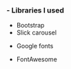 ### - Libraries I used
- Bootstrap
- Slick carousel
<!-- ? this is a library? -->
- Google fonts
<!-- ? esto es un resource -->
- FontAwesome